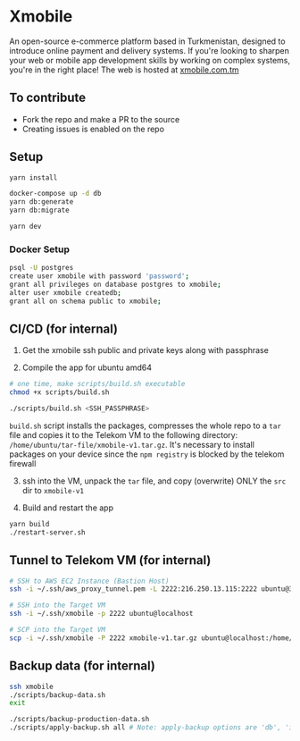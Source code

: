 # Xmobile

An open-source e-commerce platform based in Turkmenistan, designed to introduce online payment and delivery systems. If you're looking to sharpen your web or mobile app development skills by working on complex systems, you're in the right place! The web is hosted at [xmobile.com.tm](xmobile.com.tm)

## To contribute

- Fork the repo and make a PR to the source
- Creating issues is enabled on the repo

## Setup

```bash
yarn install

docker-compose up -d db
yarn db:generate
yarn db:migrate

yarn dev
```

### Docker Setup

```bash
psql -U postgres
create user xmobile with password 'password';
grant all privileges on database postgres to xmobile;
alter user xmobile createdb;
grant all on schema public to xmobile;
```

## CI/CD (for internal)

1. Get the xmobile ssh public and private keys along with passphrase

2. Compile the app for ubuntu amd64

```bash
# one time, make scripts/build.sh executable
chmod +x scripts/build.sh

./scripts/build.sh <SSH_PASSPHRASE>
```

`build.sh` script installs the packages, compresses the whole repo to a `tar` file and copies it to the Telekom VM to the following directory: `/home/ubuntu/tar-file/xmobile-v1.tar.gz`. It's necessary to install packages on your device since the `npm registry` is blocked by the telekom firewall

3. ssh into the VM, unpack the `tar` file, and copy (overwrite) ONLY the `src` dir to `xmobile-v1`

4. Build and restart the app

```bash
yarn build
./restart-server.sh
```

## Tunnel to Telekom VM (for internal)

```bash
# SSH to AWS EC2 Instance (Bastion Host)
ssh -i ~/.ssh/aws_proxy_tunnel.pem -L 2222:216.250.13.115:2222 ubuntu@3.87.187.215

# SSH into the Target VM
ssh -i ~/.ssh/xmobile -p 2222 ubuntu@localhost

# SCP into the Target VM
scp -i ~/.ssh/xmobile -P 2222 xmobile-v1.tar.gz ubuntu@localhost:/home/ubuntu/tar-file/xmobile-v1.tar.gz
```

## Backup data (for internal)

```bash
ssh xmobile
./scripts/backup-data.sh
exit

./scripts/backup-production-data.sh
./scripts/apply-backup.sh all # Note: apply-backup options are 'db', 'images', 'all'
```
